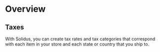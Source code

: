 # Overview

<!-- TODO:
  General settings overview.
-->

## Taxes

With Solidus, you can create tax rates and tax categories that correspond with
each item in your store and each state or country that you ship to. 
